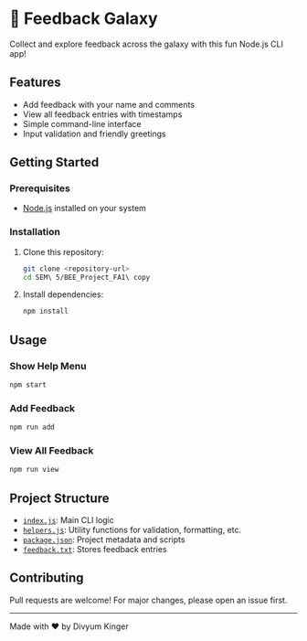 # 🚀 Feedback Galaxy

Collect and explore feedback across the galaxy with this fun Node.js CLI app!

## Features

- Add feedback with your name and comments
- View all feedback entries with timestamps
- Simple command-line interface
- Input validation and friendly greetings

## Getting Started

### Prerequisites

- [Node.js](https://nodejs.org/) installed on your system

### Installation

1. Clone this repository:
   ```sh
   git clone <repository-url>
   cd SEM\ 5/BEE_Project_FA1\ copy
   ```
2. Install dependencies:
   ```sh
   npm install
   ```

## Usage

### Show Help Menu

```sh
npm start
```

### Add Feedback

```sh
npm run add
```

### View All Feedback

```sh
npm run view
```

## Project Structure

- [`index.js`](index.js): Main CLI logic
- [`helpers.js`](helpers.js): Utility functions for validation, formatting, etc.
- [`package.json`](package.json): Project metadata and scripts
- [`feedback.txt`](feedback.txt): Stores feedback entries

## Contributing

Pull requests are welcome! For major changes, please open an issue first.

---

Made with ❤️ by Divyum Kinger

